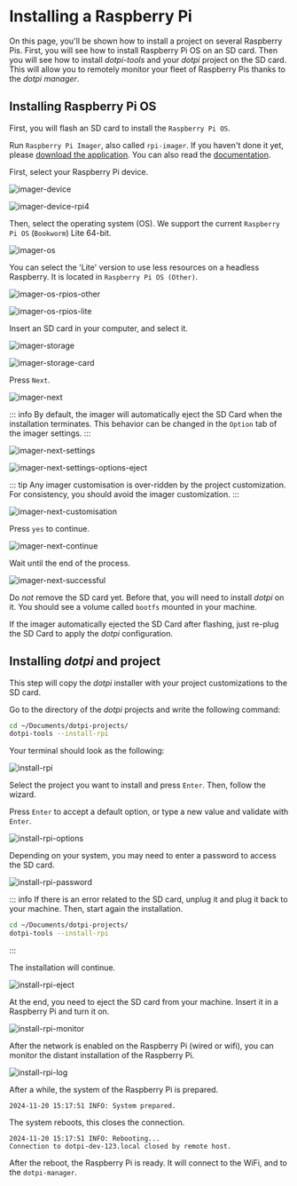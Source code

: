 # Installing a Raspberry Pi

On this page, you'll be shown how to install a project on several Raspberry Pis. First, you will see how to install Raspberry Pi OS on an SD card. Then you will see how to install _dotpi-tools_ and your _dotpi_ project on the SD card. This will allow you to remotely monitor your fleet of Raspberry Pis thanks to the _dotpi manager_.

## Installing Raspberry Pi OS

First, you will flash an SD card to install the `Raspberry Pi OS`.

Run `Raspberry Pi Imager`, also called `rpi-imager`. If you haven't done it yet, please [download the application](https://www.raspberrypi.com/software/). You can also read the [documentation](https://www.raspberrypi.com/documentation/computers/getting-started.html#raspberry-pi-imager).

First, select your Raspberry Pi device.

![imager-device](./assets/installing-a-raspberry-pi/imager-device.png)

![imager-device-rpi4](./assets/installing-a-raspberry-pi/imager-device-rpi4.png)

Then, select the operating system (OS). We support the current `Raspberry Pi OS` (`Bookworm`) Lite 64-bit.

![imager-os](./assets/installing-a-raspberry-pi/imager-os.png)

You can select the 'Lite' version to use less resources on a headless Raspberry. It is located in `Raspberry Pi OS (Other)`.

![imager-os-rpios-other](./assets/installing-a-raspberry-pi/imager-os-rpios-other.png)

![imager-os-rpios-lite](./assets/installing-a-raspberry-pi/imager-os-rpios-lite.png)

Insert an SD card in your computer, and select it.

![imager-storage](./assets/installing-a-raspberry-pi/imager-storage.png)

![imager-storage-card](./assets/installing-a-raspberry-pi/imager-storage-card.png)

Press `Next`.

![imager-next](./assets/installing-a-raspberry-pi/imager-next.png)

::: info
By default, the imager will automatically eject the SD Card when the installation terminates. This behavior can be changed in the `Option` tab of the imager settings.
:::

![imager-next-settings](./assets/installing-a-raspberry-pi/imager-next-settings.png)

![imager-next-settings-options-eject](./assets/installing-a-raspberry-pi/imager-next-settings-options-eject.png)

::: tip
Any imager customisation is over-ridden by the project customization. For consistency, you should avoid the imager customization.
:::

![imager-next-customisation](./assets/installing-a-raspberry-pi/imager-next-customisation.png)

Press `yes` to continue.

![imager-next-continue](./assets/installing-a-raspberry-pi/imager-next-continue.png)

Wait until the end of the process.

![imager-next-successful](./assets/installing-a-raspberry-pi/imager-next-successful.png)

Do _not_ remove the SD card yet. Before that, you will need to install _dotpi_ on it. You should see a volume called `bootfs` mounted in your machine.

If the imager automatically ejected the SD Card after flashing, just re-plug the SD Card to apply the _dotpi_ configuration.

## Installing _dotpi_ and project

This step will copy the _dotpi_ installer with your project customizations to the SD card.

Go to the directory of the _dotpi_ projects and write the following command:

```sh
cd ~/Documents/dotpi-projects/
dotpi-tools --install-rpi
```

Your terminal should look as the following:

![install-rpi](./assets/installing-a-raspberry-pi/dotpi-tools-install-rpi.png)

Select the project you want to install and press `Enter`.
Then, follow the wizard.

Press `Enter` to accept a default option, or type a new value and validate with `Enter`.

![install-rpi-options](./assets/installing-a-raspberry-pi/dotpi-tools-install-rpi-options.png)

Depending on your system, you may need to enter a password to access the SD card.

![install-rpi-password](./assets/installing-a-raspberry-pi/dotpi-tools-install-rpi-password.png)

::: info
If there is an error related to the SD card, unplug it and plug it back to your machine.
Then, start again the installation.

```sh
cd ~/Documents/dotpi-projects/
dotpi-tools --install-rpi
```

:::

The installation will continue.

![install-rpi-eject](./assets/installing-a-raspberry-pi/dotpi-tools-install-rpi-eject.png)

At the end, you need to eject the SD card from your machine. Insert it in a Raspberry Pi and turn it on.

![install-rpi-monitor](./assets/installing-a-raspberry-pi/dotpi-tools-install-rpi-monitor.png)

After the network is enabled on the Raspberry Pi (wired or wifi), you can monitor the distant installation of the Raspberry Pi.

![install-rpi-log](./assets/installing-a-raspberry-pi/dotpi-tools-install-rpi-log.png)

After a while, the system of the Raspberry Pi is prepared.

```log
2024-11-20 15:17:51 INFO: System prepared.
```

The system reboots, this closes the connection.

```log
2024-11-20 15:17:51 INFO: Rebooting...
Connection to dotpi-dev-123.local closed by remote host.
```

After the reboot, the Raspberry Pi is ready. It will connect to the WiFi, and to the `dotpi-manager`.
